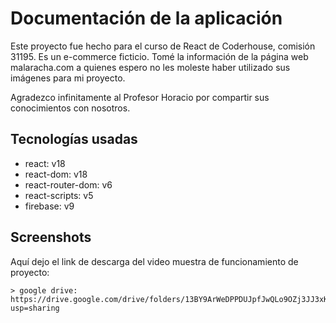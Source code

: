 # Documentación de la aplicación

Este proyecto fue hecho para el curso de React de Coderhouse, comisión 31195. Es un e-commerce ficticio. Tomé la información de la página web malaracha.com a quienes espero no les moleste haber utilizado sus imágenes para mi proyecto.

Agradezco infinitamente al Profesor Horacio por compartir sus conocimientos con nosotros.

## Tecnologías usadas

* react: v18
* react-dom: v18
* react-router-dom: v6
* react-scripts: v5
* firebase: v9

## Screenshots

Aquí dejo el link de descarga del video muestra de funcionamiento de proyecto:
```
> google drive: https://drive.google.com/drive/folders/13BY9ArWeDPPDUJpfJwQLo9OZj3JJ3xKO?usp=sharing
```
